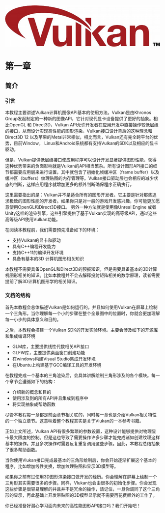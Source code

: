 ![vulkan](assets/vulkan.jpg)

# 第一章

## 简介

### 引言

本教程主要讲述Vulkan计算机图像API基本的使用方法。Vulkan是由Khronos Group发起制定的一种新的图像API，它针对现代显卡设备提供了更好的抽象。相比OpenGL 和 Direct3D，Vulkan API允许开发者在应用开发中直接操作较低层级的接口，从而设计实现高性能的图形渲染。Vulkan接口设计背后的这种理念和Direct3D 12 以及苹果的Metal非常相似，相比而言，Vulkan还有完全跨平台的优势，目前Window， Linux和Android系统都有支持Vulkan的SDK以及相应的显卡驱动。

但是，Vulkan提供低层级接口使应用程序可以设计开发显著提供图形性能，获得这种优势带来的负面影响就是Vulkan的API相当繁杂。所有设计图形API接口的细节都需要应用层来进行设置，其中就包含了初始化帧缓冲区（frame buffer）以及缓冲区（buffers）纹理贴图的内存管理等。Vulkan接口驱动层也会相应的减少状态的判断，这样应用程序就增加更多的额外判断确保程序正确执行。

这里需要指出的是：Vulkan并不是适合所有的图形开发者。它主要是针对那些追求极致的图形性能的开发者。如果你只是对一般的游戏开发感兴趣，你可能更加愿意使用OpenGL和Direct3D接口。 另外一种方法就是使用像Unreal Engine 或者Unity这样的渲染引擎，这些引擎提供了基于Vulkan实现的高等级API，通过这些高等级API使用Vulkan功能。

在阅读本教程前，我们需要预先准备如下的环境：

- 支持Vulkan的显卡和驱动
- 具有C++编程开发能力
- 支持C++11的编译开发环境
- 具备有基本的3D 计算机图形相关知识

本教程不需要具备OpenGL和Direct3D的预报知识，但是需要具备基本的3D计算机图形相关的知识。比如本教程并不会去解释投射矩阵相关的数学原理，读者需要提前了解3D计算机图形学的相关知识。

### 文档的结构

首先本教程会总体描述Vulkan是如何运行的，并且如何使用Vulkan在屏幕上绘制一个三角形。当你理解每一个小的步骤在整个全景图中的位置时，你就会更加理解每一小步的具体意义和目的。

之后，本教程会搭建一个Vulkan SDK的开发实验环境。主要会涉及如下的开源库和集成编译环境

- GLM库，主要提供线性代数相关API接口
- GLFW库，主要提供桌面窗口创建功能
- 在windows构建Visual Studio集成开发环境
- 在Ubuntu上构建基于GCC编译工具的开发环境

在教程完成一个基本的三角渲染后，会具体讲解绘制三角形涉及的各个模块。每一个章节会遵循如下的结构：

- 介绍新的概念和目的
- 使用涉及到的所有API并且集成到程序中
- 将实现抽象成帮助函数

尽管本教程每一章都是前面章节相关联的，同时每一章也是介绍Vulkan相关特性的一个独立章节。这意味着整个教程其实是关于Vlukan的一本参考书籍。

正如上文所述，Vulkan API有很多繁琐的参数设置，这种设计能够提供对物理显卡最大限度的控制。但是这也导致了需要操作许多步骤才能完成诸如创建纹理这样基本的操作。并且多次操作时需要反复重复调用这些步骤。因此，本教程总结抽象了很多帮助函数。

当你使用Vlukan接口完成最基本的三角形绘制后，你会开始逐渐扩展这个基本的程序，比如增加线性变换，增加纹理贴图和显示3D模型等。

如果你之前有过使用3D图形渲染接口做开发的经历。你会理解在屏幕上绘制一个三角形其实需要很多的步骤。同样，Vlukan也会由很多的初始化步骤。你会发现这些步骤是很容易理解的并且并不是冗余的操作，请记住，一旦你调同了这个三角形的显示，再此基础上开发带贴图的3D模型显示就不需要再花费额外的工作了。

你已经准备好潜心学习面向未来的高性能图形API接口吗？我们开始吧！





